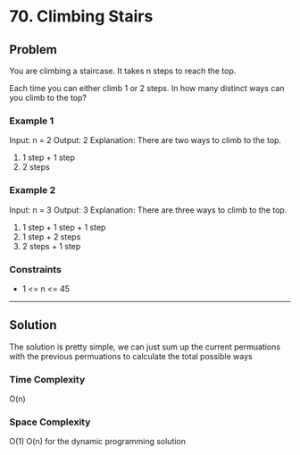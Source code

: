 # 70. Climbing Stairs

## Problem

You are climbing a staircase. It takes n steps to reach the top.

Each time you can either climb 1 or 2 steps. In how many distinct ways can you climb to the top?

### Example 1

Input: n = 2
Output: 2
Explanation: There are two ways to climb to the top.

1. 1 step + 1 step
2. 2 steps

### Example 2

Input: n = 3
Output: 3
Explanation: There are three ways to climb to the top.

1. 1 step + 1 step + 1 step
2. 1 step + 2 steps
3. 2 steps + 1 step

### Constraints

- 1 <= n <= 45

---

## Solution

The solution is pretty simple, we can just sum up the current permuations with the previous
permuations to calculate the total possible ways

### Time Complexity

O(n)

### Space Complexity

O(1)
O(n) for the dynamic programming solution
